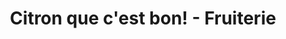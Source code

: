 ---
title: "Citron que c'est bon! - Fruiterie"
url: /montreal/citron-que-cest-bon-fruiterie/
shop: Gemüse & Obst
---